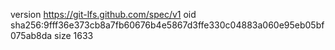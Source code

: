 version https://git-lfs.github.com/spec/v1
oid sha256:9fff36e373cb8a7fb60676b4e5867d3ffe330c04883a060e95eb05bf075ab8da
size 1633
